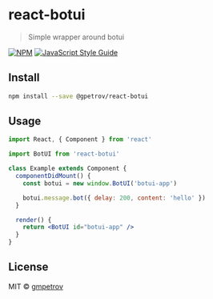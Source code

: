 # react-botui

> Simple wrapper around botui

[![NPM](https://img.shields.io/npm/v/react-botui.svg)](https://www.npmjs.com/package/react-botui) [![JavaScript Style Guide](https://img.shields.io/badge/code_style-standard-brightgreen.svg)](https://standardjs.com)

## Install

```bash
npm install --save @gpetrov/react-botui
```

## Usage

```jsx
import React, { Component } from 'react'

import BotUI from 'react-botui'

class Example extends Component {
  componentDidMount() {
    const botui = new window.BotUI('botui-app')

    botui.message.bot({ delay: 200, content: 'hello' })
  }

  render() {
    return <BotUI id="botui-app" />
  }
}
```

## License

MIT © [gmpetrov](https://github.com/gmpetrov)
